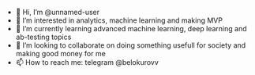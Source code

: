 - 👋 Hi, I’m @unnamed-user
- 👀 I’m interested in analytics, machine learning and making MVP
- 🌱 I’m currently learning advanced machine learning, deep learning and ab-testing topics
- 💞️ I’m looking to collaborate on doing something usefull for society and making good money for me
- 📫 How to reach me: telegram @belokurovv

<!---
unnamed-user/unnamed-user is a ✨ special ✨ repository because its `README.md` (this file) appears on your GitHub profile.
You can click the Preview link to take a look at your changes.
--->
